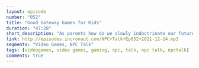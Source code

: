 ```yaml
---
layout: episode
number: "052"
title: "Good Gateway Games for Kids"
duration: "47:28"
short_description: "As parents how do we slowly indoctrinate our future generations into gaming?"
link: http://episodes.incronaut.com/NPC+Talk+Ep052+2021-12-14.mp3
segments: "Video Games, NPC Talk"
tags: [videogames, video games, gaming, npc, talk, npc talk, npctalk]
comments: true
---
```



